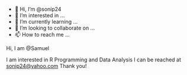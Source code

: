 - 👋 Hi, I’m @sonip24
- 👀 I’m interested in ...
- 🌱 I’m currently learning ...
- 💞️ I’m looking to collaborate on ...
- 📫 How to reach me ...

<!---
sonip24/sonip24 is a ✨ special ✨ repository because its `README.md` (this file) appears on your GitHub profile.
You can click the Preview link to take a look at your changes.
--->Hi, I am @Samuel 
I am interested in R Programming and Data Analysis
I can be reached at sonip24@yahoo.com
Thank you!
